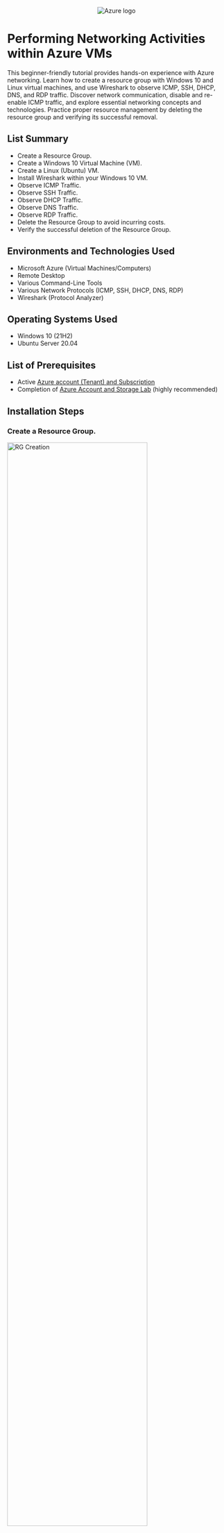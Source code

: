 <p align="center">
<img src="https://i.imgur.com/FRRLw01.png" alt="Azure logo"/>
</p>

<h1>Performing Networking Activities within Azure VMs</h1>
This beginner-friendly tutorial provides hands-on experience with Azure networking. Learn how to create a resource group with Windows 10 and Linux virtual machines, and use Wireshark to observe ICMP, SSH, DHCP, DNS, and RDP traffic. Discover network communication, disable and re-enable ICMP traffic, and explore essential networking concepts and technologies. Practice proper resource management by deleting the resource group and verifying its successful removal.<br />

<h2>List Summary</h2>

- Create a Resource Group.
- Create a Windows 10 Virtual Machine (VM).
- Create a Linux (Ubuntu) VM.
- Install Wireshark within your Windows 10 VM.
- Observe ICMP Traffic.
- Observe SSH Traffic.
- Observe DHCP Traffic.
- Observe DNS Traffic.
- Observe RDP Traffic.
- Delete the Resource Group to avoid incurring costs.
- Verify the successful deletion of the Resource Group.

<h2>Environments and Technologies Used</h2>

- Microsoft Azure (Virtual Machines/Computers)
- Remote Desktop
- Various Command-Line Tools
- Various Network Protocols (ICMP, SSH, DHCP, DNS, RDP)
- Wireshark (Protocol Analyzer)

<h2>Operating Systems Used </h2>

- Windows 10 (21H2)
- Ubuntu Server 20.04

<h2>List of Prerequisites</h2>

- Active <a href="https://azure.microsoft.com/en-us/free/">Azure account (Tenant) and Subscription</a>
- Completion of <a href="https://github.com/kylesuzuki/azure-prereq">Azure Account and Storage Lab</a> (highly recommended)

<h2>Installation Steps</h2>

<h3>Create a Resource Group.</h3>
<p>
<img src="https://i.imgur.com/3Qafc6P.png" height="80%" width="80%" alt="RG Creation"/>
</p>
<p>
To create a research group in Azure, follow these steps: search for "Resource Group", click on 'Create', choose the desired subscription (e.g., Azure subscription 1), provide a name for the resource group (e.g., RG-Lab-2), select a region for its creation (e.g., West US 3), wait for validation on the "Review + create" page, click 'Create'.
</p>


<h3>Create a Windows 10 Virtual Machine (VM).</h3>
<p>
<img src="https://i.imgur.com/pbYsW8q.png" height="80%" width="80%" alt="Window VM Creation"/>
</p>
<p>
To create a Windows 10 Virtual Machine (VM) in Azure, follow these steps: search for "Virtual Machine", click on 'Create', choose "Azure virtual machine", select the desired subscription (e.g., Azure subscription 1), specify the resource group (e.g., RG-Lab-2), provide a name for the virtual machine (e.g., VM1), and select a region for its creation (e.g., West US 3).

Next, click on 'Image' and choose "Windows 10 Pro, version 21H2 - Gen2 (free services eligible)". Then, click on 'Size' and choose "Standard_E2s_v3 - 2 vcpus, 16 GiB memory ($91.98/month)". Set the desired username (e.g., labuser) and password (e.g., Password1).

Ensure the box under Licensing stating "I confirm I have an eligible Windows 10/11 license with multi-tenant hosting rights" is checked. Click 'Next' and leave the disk options as they are.

For the subnet configuration, make sure it is set to "(new) default (10.0.0.0/24)". Wait for validation on the "Review + create" page, click 'Create'.
</p>


<h3>Create a Linux (Ubuntu) VM.</h3>
<p>
<img src="https://i.imgur.com/GVWotlE.png" height="80%" width="80%" alt="Linux VM Creation"/>
</p>
<p>
To create a Linux (Ubuntu) VM in Azure, follow these steps: search for "Virtual Machine", click on 'Create', choose "Azure virtual machine", select the desired subscription (e.g., Azure subscription 1), specify the resource group (e.g., RG-Lab-2), provide a name for the virtual machine (e.g., VM2), and pick the same region as the previously created virtual machine ((US) West US 3).

Next, click on 'Image' and choose "Ubuntu Server 20.04 LTS - Gen2 (free services eligible)". Click on 'Size' and choose "Standard_E2s_v3 - 2 vcpus, 16 GiB memory ($91.98/month)". Set the authentication type to "Password" and specify the username (e.g., labuser) and password (e.g., Password1).

Click 'Next', leave the disk options as they are, and proceed to the next step. Ensure that the virtual network is set to 'RG-Lab-2-vnet' and the subnet is set to "default (10.0.0.0/24)". Wait for validation on the "Review + create" page, click 'Create'
</p>

<h3>Install Wireshark within your Windows 10 VM.</h3>
<p>
<img src="https://i.imgur.com/MTRGtSR.png" height="80%" width="80%" alt="Install Wireshark"/>
</p>
<p>
To install Wireshark on your Windows 10 VM, follow these steps: search for "Virtual Machine", click on 'VM1' and copy the Public IP address. Then, open the Remote Desktop Connection application on your computer and paste the Public IP address. Click connect and enter the credentials (username and password) you created for your Windows 10 VM earlier. If a warning message appears stating that it's not trustworthy, simply click 'Yes'. Additionally, a "Choose privacy settings for your device" message may pop up. Just set all options to "No" and click 'Accept'. 

Open Microsoft Edge, click 'Start without your data' if it appears, then <a href="https://www.wireshark.org/download.html">download Wireshark</a> (Windows Installer (64-bit)). Open the downloaded file and follow the setup instructions to install Wireshark.
</p>

<h3>Observe ICMP Traffic.</h3>
<p>
<img src="https://i.imgur.com/GT0gM6d.png" height="80%" width="80%" alt="ICMP Traffic"/>
</p>
<p>
To observe ICMP traffic, follow these steps: launch the Wireshark application, type "icmp", and press enter to filter just the ICMP traffic.

Back in Azure, search "Virtual Machine", click on 'VM2' and copy the Private IP address.

Back in your Windows 10 VM, open PowerShell and type "ping" followed by the copied Private IP address. Press enter to initiate the ping command. Observe the ping requests and replies within the Wireshark application.

Still in your Windows 10 VM's PowerShell, now type "ping" followed by a public website's URL (e.g., www.google.com). Press enter to execute the command. Observe the ping requests and replies within the Wireshark application.

Still in your Windows 10 VM's PowerShell, type "ping" followed by the copied Private IP address again, this time appending "-t" to the Private IP address. This will create a perpetual ping loop, allowing you to continuously monitor the connectivity.

Back in Azure, search "Network Security Groups", click 'VM2-nsg', click 'Inbound security rules', and click '+ Add' to create a new inbound security rule. Configure the rule as follows: set Source to "Any", Source port ranges to *, Destination to "Any", and Service to "Custom". Protocol to "ICMP", Action to "Deny", Priority to 200, and assign a name to the rule (e.g., "DENY_ICMP_PING_FROM_ANYWHERE"). Click 'Add'.

Back in your Windows 10 VM, notice the ping requests initiated from PowerShell start to time out both in PowerShell and Wireshark. This is because the ICMP traffic is now being blocked by the NSG associated with VM2, preventing VM2 from responding to the pings.

To re-enable ICMP traffic, go back in Azure, search "Network Security Groups", click 'VM2-nsg', click 'Inbound security rules', and click the inbound security rule you just created (e.g., "DENY_ICMP_PING_FROM_ANYWHERE"). Either change the Action to "Allow" or delete the inbound security rule.

Back in your Windows 10 VM, notice the ping requests initiated from PowerShell start to resume again in both PowerShell and Wireshark. This indicates that the ICMP traffic is no longer blocked by the NSG associated with VM2.

To stop the perpetual ping in PowerShell, press 'CTRL + C'.
</p>

<h3>Observe SSH Traffic.</h3>
<p>
<img src="https://i.imgur.com/saQJeGN.png" height="80%" width="80%" alt="SSH Traffic"/>
</p>
<p>
To observe SSH traffic, follow these steps: type either "ssh" or "tcp.port == 22" in Wireshark on your Windows 10 VM and press enter to filter just the SSH traffic.
  
Still in your Windows 10 VM, type "ssh [VM2 username]@[VM2 private IP address]" into Powershell. Replace [username] with the username you created earlier for VM2 and [VM2 private IP address] with the actual private IP address of VM2. Press enter. A prompt will appear asking, "Are you sure you want to continue connecting (yes/no/[fingerprint])?" Type "yes" and press enter. Type the password you created earlier for VM2 (you will not be able to see the characters as you type) and press enter.

Within the Linux SSH connection, you can enter various commands and observe the corresponding SSH traffic in Wireshark:
  <ul>
  <li>Type "uname -a" and press enter. This command displays the operating system running on VM2.</li>
  <li>Type "pwd" and press enter. This command prints the current working directory.</li>
  <li>Type "ls -lasth" and press enter. This command lists the folders and files in the current directory, displaying them in a detailed format.</li>
  <li>Type "touch hi.txt" and press enter. This command creates a new file named "hi.txt".</li>
  <li>Press the up button on your keyboard until you retrieve the previous "ls -lasth" command, and press enter. Notice that the newly created "hi.txt" file is now listed.</li>
  <li>Type "exit" and press enter. This command exists the SSH connection.</li>
  </ul>
</p>

<h3>Observe DHCP Traffic.</h3>
<p>
<img src="https://i.imgur.com/GK8tuBs.png" height="80%" width="80%" alt="DHCP Traffic"/>
</p>
<p>
To observe DHCP traffic, follow these steps: type "dhcp" in Wireshark on your Windows 10 VM and press enter to filter just the DHCP traffic.

Still in your Windows 10 VM, type "ipconfig /renew" into Powershell and press enter. This command triggers a DHCP renewal process where VM1 broadcasts a request for a new IP address on the virtual network. Azure's DHCP server then responds by re-issuing an IP address to VM1. While running this command, you can observe the DHCP traffic in Wireshark, confirming the exchange of DHCP messages over the network and indicating that the IP address has been successfully re-issued to VM1.
</p>

<h3>Observe DNS Traffic.</h3>
<p>
<img src="https://i.imgur.com/8r7blHa.png" height="80%" width="80%" alt="DNS Traffic"/>
</p>
<p>
To observe DNS traffic, follow these steps: type either "dns" or "udp.port == 53" in Wireshark on your Windows 10 VM and press enter to filter just the DNS traffic.

Still in your Windows 10 VM, type "nslookup www.google.com" into Powershell and press enter. You will receive a response from the DNS server in PowerShell, providing the IPv4 address of www.google.com. Additionally, you will notice a series of DNS traffic in Wireshark, indicating that the DNS server performed various lookups to retrieve information about www.google.com and return its IP address.

As an optional step, you can repeat the previous instructions to determine the IP addresses associated with the domain disney.com. 
</p>

<h3>Observe RDP Traffic.</h3>
<p>
<img src="https://i.imgur.com/5XVzhIV.png" height="80%" width="80%" alt="RDP Traffic"/>
</p>
<p>
To observe RDP traffic, follow these steps: type either "rdp" or "tcp.port == 3389" in Wireshark on your Windows 10 VM and press enter to filter just the RDP traffic.

As you observe the captured traffic, you will notice a continuous stream of data. The source and destination addresses will correspond to the IP address of VM1 (the virtual machine) and your local computer's IP address, respectively.

The reason for the continuous spam of traffic is because we are currently using RDP to establish a remote connection and interact with the virtual machine. As a result, there is a constant flow of RDP traffic being exchanged between your local computer and VM1. This non-stop traffic occurs even when you are not actively performing any specific activity, as the RDP connection remains active.
</p>

<h3>Delete the Resource Group created earlier to avoid incurring costs.</h3>
<p>
<img src="https://i.imgur.com/wNlmze9.png" height="80%" width="80%" alt="Delete RG"/>
</p>
<p>
To delete the Resource Group, follow these steps: search "Resource Group", click on the resource group (e.g., RG-Lab-2), click 'Delete resource group', then type or copy and paste the name of your resource group (e.g., RG-Lab-2) to confirm the deletion. Click 'Delete'.

Repeat these steps for the NetworkWatcherRG resource group that was automatically created earlier as well.
</p>

<h3>Verify the successful deletion of the Resource Groups.</h3>
<p>
<img src="https://i.imgur.com/vfekx03.png" height="80%" width="80%" alt="Delete Verified"/>
</p>
<p>
To verify the successful deletion of the Resource Groups, search "Resource Group" and confirm that your specified resource groups (e.g., RG-Lab-2 and NetworkWatcherRG) are no longer listed.
</p>
